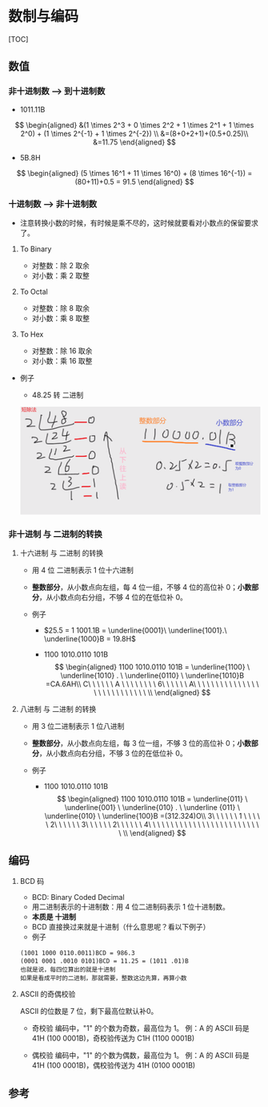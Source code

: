# 数制与编码

[TOC]

## 数值

### 非十进制数 --> 到十进制数

* 1011.11B

$$
\begin{aligned}
  &(1 \times 2^3 + 0 \times 2^2 + 1 \times 2^1 + 1 \times 2^0) + (1 \times 2^{-1} + 1 \times 2^{-2}) \\
  &=(8+0+2+1)+(0.5+0.25)\\
  &=11.75
\end{aligned}
$$

* 5B.8H

$$
\begin{aligned}
  (5 \times 16^1 + 11 \times 16^0) + (8 \times 16^{-1}) = (80+11)+0.5 = 91.5
\end{aligned}
$$

### 十进制数 --> 非十进制数

* 注意转换小数的时候，有时候是乘不尽的，这时候就要看对小数点的保留要求了。

1. To Binary

    * 对整数：除 2 取余
    * 对小数：乘 2 取整

2. To Octal

    * 对整数：除 8 取余
    * 对小数：乘 8 取整

3. To Hex

    * 对整数：除 16 取余
    * 对小数：乘 16 取整

* 例子

  * 48.25 转 二进制

  ![看不到图片是科学问题](https://raw.githubusercontent.com/yiyah/Picture_Material/master/2020-08-23_14-43-25.png)

### 非十进制 与 二进制的转换

1. 十六进制 与 二进制 的转换

    * 用 4 位 二进制表示 1 位十六进制
    * **整数部分**，从小数点向左组，每 4 位一组，不够 4 位的高位补 0；**小数部分**，从小数点向右分组，不够 4 位的在低位补 0。

    * 例子

      * $25.5 = 1 1001.1B = \underline{0001}\     \underline{1001}.\ \underline{1000}B = 19.8H$

      * 1100 1010.0110 101B
      $$
      \begin{aligned}
        1100 1010.0110 101B = \underline{1100} \ \underline{1010} . \ \underline{0110} \ \underline{1010}B =CA.6AH\\
        C\ \ \ \ \ \ A \ \ \ \ \ \ \ \ 6\ \ \ \ \ \ A\ \ \ \ \ \ \ \ \ \ \ \ \ \ \ \ \ \ \ \ \ \ \ \ \ \ \ \\
      \end{aligned}
      $$

2. 八进制 与 二进制 的转换

    * 用 3 位二进制表示 1 位八进制
    * **整数部分**，从小数点向左组，每 3 位一组，不够 3 位的高位补 0；**小数部分**，从小数点向右分组，不够 3 位的在低位补 0。
    * 例子

        * 1100 1010.0110 101B
        $$
        \begin{aligned}
          1100 1010.0110 101B = \underline{011} \ \underline{001} \ \underline{010} . \ \underline {011} \ \underline{010} \ \underline{100}B =(312.324)O\\
          3\ \ \ \ \ \ 1 \ \ \ \ \ 2\ \ \ \ \ \ 3\ \ \ \ \ \ 2\ \ \ \ \ \ 4\ \ \ \ \ \ \ \ \ \ \ \ \ \ \ \ \ \ \ \ \ \ \ \ \ \ \\
        \end{aligned}
        $$

## 编码

1. BCD 码

    * BCD: Binary Coded Decimal
    * 用二进制表示的十进制数：用 4 位二进制码表示 1 位十进制数。
    * **本质是 十进制**
    * BCD 直接换过来就是十进制（什么意思呢？看以下例子）
    * 例子

    ```text
    (1001 1000 0110.0011)BCD = 986.3
    (0001 0001 .0010 0101)BCD = 11.25 = (1011 .01)B
    也就是说，每四位算出的就是十进制
    如果是看成平时的二进制，那就需要，整数这边先算，再算小数
    ```

2. ASCII 的奇偶校验

    ASCII 的位数是 7 位，剩下最高位默认补0。

    * 奇校验
    编码中，"1" 的个数为奇数，最高位为 1。
    例：A 的 ASCII 码是 41H (100 0001B)，奇校验传送为 C1H (1100 0001B)

    * 偶校验
    编码中，"1" 的个数为偶数，最高位为 1。
    例：A 的 ASCII 码是 41H (100 0001B)，偶校验传送为 41H (0100 0001B)

## 参考
